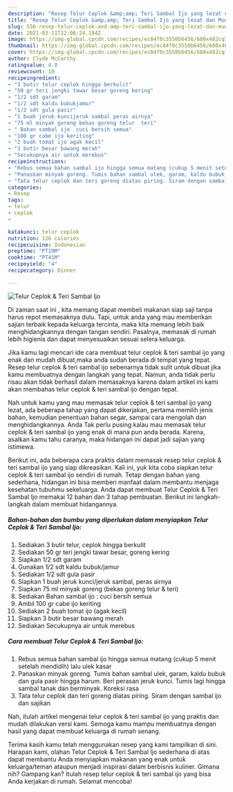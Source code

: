 ```yaml
---
description: "Resep Telur Ceplok &amp;amp; Teri Sambal Ijo yang lezat dan Mudah Dibuat"
title: "Resep Telur Ceplok &amp;amp; Teri Sambal Ijo yang lezat dan Mudah Dibuat"
slug: 556-resep-telur-ceplok-and-amp-teri-sambal-ijo-yang-lezat-dan-mudah-dibuat
date: 2021-03-11T12:06:24.194Z
image: https://img-global.cpcdn.com/recipes/ec84f0c3550b6456/680x482cq70/telur-ceplok-teri-sambal-ijo-foto-resep-utama.jpg
thumbnail: https://img-global.cpcdn.com/recipes/ec84f0c3550b6456/680x482cq70/telur-ceplok-teri-sambal-ijo-foto-resep-utama.jpg
cover: https://img-global.cpcdn.com/recipes/ec84f0c3550b6456/680x482cq70/telur-ceplok-teri-sambal-ijo-foto-resep-utama.jpg
author: Clyde McCarthy
ratingvalue: 4.8
reviewcount: 10
recipeingredient:
- "3 butir telur ceplok hingga berkulit"
- "50 gr teri jengki tawar besar goreng kering"
- "1/2 sdt garam"
- "1/2 sdt kaldu bubukjamur"
- "1/2 sdt gula pasir"
- "1 buah jeruk kuncijeruk sambal peras airnya"
- "75 ml minyak goreng bekas goreng telur  teri"
- " Bahan sambal ijo  cuci bersih semua"
- "100 gr cabe ijo keriting"
- "2 buah tomat ijo agak kecil"
- "3 butir besar bawang merah"
- "Secukupnya air untuk merebus"
recipeinstructions:
- "Rebus semua bahan sambal ijo hingga semua matang (cukup 5 menit setelah mendidih) lalu ulek kasar"
- "Panaskan minyak goreng. Tumis bahan sambal ulek, garam, kaldu bubuk dan gula pasir hingga harum. Beri perasan jeruk kunci. Tumis lagi hingga sambal tanak dan berminyak. Koreksi rasa"
- "Tata telur ceplok dan teri goreng diatas piring. Siram dengan sambal ijo dan sajikan"
categories:
- Resep
tags:
- telur
- ceplok
- 

katakunci: telur ceplok  
nutrition: 126 calories
recipecuisine: Indonesian
preptime: "PT19M"
cooktime: "PT41M"
recipeyield: "4"
recipecategory: Dinner

---
```



![Telur Ceplok &amp; Teri Sambal Ijo](https://img-global.cpcdn.com/recipes/ec84f0c3550b6456/680x482cq70/telur-ceplok-teri-sambal-ijo-foto-resep-utama.jpg)

Di zaman  saat ini , kita memang dapat membeli makanan siap saji tanpa harus repot memasaknya dulu. Tapi, untuk anda yang mau memberikan sajian terbaik kepada keluarga tercinta, maka kita memang lebih baik menghidangkannya dengan tangan sendiri. Pasalnya, memasak di rumah lebih higienis dan dapat menyesuaikan sesuai selera keluarga.

Jika kamu lagi mencari ide cara membuat telur ceplok &amp; teri sambal ijo yang enak dan mudah dibuat,maka anda sudah berada di tempat yang tepat. Resep telur ceplok &amp; teri sambal ijo  sebenarnya tidak sulit untuk dibuat jika kamu membuatnya dengan langkah yang tepat. Namun, anda tidak perlu risau akan tidak berhasil dalam memasaknya 
karena dalam artikel ini kami akan membahas telur ceplok &amp; teri sambal ijo dengan tepat.  



Nah untuk kamu yang mau memasak telur ceplok &amp; teri sambal ijo yang lezat, ada beberapa tahap yang dapat dikerjakan, pertama memilih jenis bahan, kemudian penentuan bahan segar, sampai cara mengolah dan menghidangkannya. Anda Tak perlu pusing kalau mau memasak telur ceplok &amp; teri sambal ijo yang enak di mana pun anda berada. Karena, asalkan kamu  tahu caranya, maka hidangan ini dapat jadi sajian yang istimewa.

Berikut ini, ada beberapa cara praktis  dalam memasak resep telur ceplok &amp; teri sambal ijo yang siap dikreasikan. Kali ini, yuk kita coba siapkan telur ceplok &amp; teri sambal ijo sendiri di rumah. Tetap dengan bahan yang sederhana, hidangan ini bisa memberi manfaat dalam membantu menjaga kesehatan tubuhmu sekeluarga. Anda dapat membuat Telur Ceplok &amp; Teri Sambal Ijo memakai 12 bahan dan 3 tahap pembuatan. Berikut ini langkah-langkah dalam membuat hidangannya.

<!--inarticleads1-->

##### Bahan-bahan dan bumbu yang diperlukan dalam menyiapkan Telur Ceplok &amp; Teri Sambal Ijo:

1. Sediakan 3 butir telur, ceplok hingga berkulit
1. Sediakan 50 gr teri jengki tawar besar, goreng kering
1. Siapkan 1/2 sdt garam
1. Gunakan 1/2 sdt kaldu bubuk/jamur
1. Sediakan 1/2 sdt gula pasir
1. Siapkan 1 buah jeruk kunci/jeruk sambal, peras airnya
1. Siapkan 75 ml minyak goreng (bekas goreng telur &amp; teri)
1. Sediakan  Bahan sambal ijo : cuci bersih semua
1. Ambil 100 gr cabe ijo keriting
1. Sediakan 2 buah tomat ijo (agak kecil)
1. Siapkan 3 butir besar bawang merah
1. Sediakan Secukupnya air untuk merebus




<!--inarticleads2-->

##### Cara membuat Telur Ceplok &amp; Teri Sambal Ijo:

1. Rebus semua bahan sambal ijo hingga semua matang (cukup 5 menit setelah mendidih) lalu ulek kasar
1. Panaskan minyak goreng. Tumis bahan sambal ulek, garam, kaldu bubuk dan gula pasir hingga harum. Beri perasan jeruk kunci. Tumis lagi hingga sambal tanak dan berminyak. Koreksi rasa
1. Tata telur ceplok dan teri goreng diatas piring. Siram dengan sambal ijo dan sajikan




Nah, itulah artikel mengenai  telur ceplok &amp; teri sambal ijo  yang praktis dan mudah dilakukan versi kami. Semoga kamu mampu membuatnya dengan hasil yang dapat membuat keluarga di rumah senang. 

Terima kasih kamu telah menggunakan resep yang kami tampilkan di sini. Harapan kami, olahan  Telur Ceplok &amp; Teri Sambal Ijo sederhana di atas dapat membantu Anda menyiapkan makanan yang enak untuk keluarga/teman ataupun menjadi inspirasi dalam berbisnis kuliner. Gimana nih? Gampang kan? Itulah resep telur ceplok &amp; teri sambal ijo yang bisa Anda kerjakan di rumah. Selamat mencoba!

